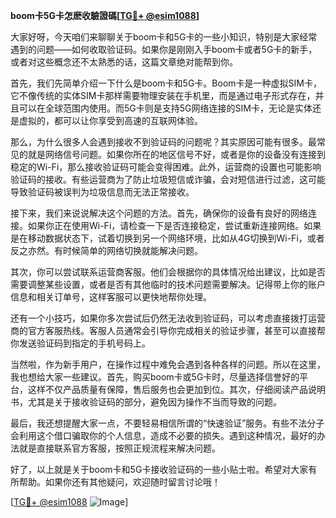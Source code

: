 **boom卡5G卡怎麽收驗證碼[[TG💪+ @esim1088](https://t.me/s/esim1088)]**

大家好呀，今天咱们来聊聊关于boom卡和5G卡的一些小知识，特别是大家经常遇到的问题——如何收取验证码。如果你是刚刚入手boom卡或者5G卡的新手，或者对这些概念还不太熟悉的话，这篇文章绝对能帮到你。

首先，我们先简单介绍一下什么是boom卡和5G卡。Boom卡是一种虚拟SIM卡，它不像传统的实体SIM卡那样需要物理安装在手机里，而是通过电子形式存在，并且可以在全球范围内使用。而5G卡则是支持5G网络连接的SIM卡，无论是实体还是虚拟的，都可以让你享受到高速的互联网体验。

那么，为什么很多人会遇到接收不到验证码的问题呢？其实原因可能有很多。最常见的就是网络信号问题。如果你所在的地区信号不好，或者是你的设备没有连接到稳定的Wi-Fi，那么接收验证码可能会变得困难。此外，运营商的设置也可能影响验证码的接收。有些运营商为了防止垃圾短信或诈骗，会对短信进行过滤，这可能导致验证码被误判为垃圾信息而无法正常接收。

接下来，我们来说说解决这个问题的方法。首先，确保你的设备有良好的网络连接。如果你正在使用Wi-Fi，请检查一下是否连接稳定，尝试重新连接网络。如果是在移动数据状态下，试着切换到另一个网络环境，比如从4G切换到Wi-Fi，或者反之亦然。有时候简单的网络切换就能解决问题。

其次，你可以尝试联系运营商客服。他们会根据你的具体情况给出建议，比如是否需要调整某些设置，或者是否有其他临时的技术问题需要解决。记得带上你的账户信息和相关订单号，这样客服可以更快地帮你处理。

还有一个小技巧，如果你多次尝试后仍然无法收到验证码，可以考虑直接拨打运营商的官方客服热线。客服人员通常会引导你完成相关的验证步骤，甚至可以直接帮你发送验证码到指定的手机号码上。

当然啦，作为新手用户，在操作过程中难免会遇到各种各样的问题。所以在这里，我也想给大家一些建议。首先，购买boom卡或5G卡时，尽量选择信誉好的平台，这样不仅产品质量有保障，售后服务也会更加到位。其次，仔细阅读产品说明书，尤其是关于接收验证码的部分，避免因为操作不当而导致的问题。

最后，我还想提醒大家一点，不要轻易相信所谓的“快速验证”服务。有些不法分子会利用这个借口骗取你的个人信息，造成不必要的损失。遇到这种情况，最好的办法就是直接联系官方客服，按照正规流程来解决问题。

好了，以上就是关于boom卡和5G卡接收验证码的一些小贴士啦。希望对大家有所帮助。如果你还有其他疑问，欢迎随时留言讨论哦！

[[TG💪+ @esim1088](https://t.me/s/esim1088) ![Image](https://i.postimg.cc/4NQfJmqS/Snipaste-2025-05-13-00-14-12.png)]